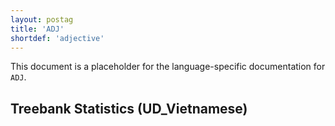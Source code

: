 ```yaml
---
layout: postag
title: 'ADJ'
shortdef: 'adjective'
---
```


This document is a placeholder for the language-specific documentation
for `ADJ`.
<h2 id="treebank-statistics-udvietnamese">Treebank Statistics (UD_Vietnamese)</h2>
